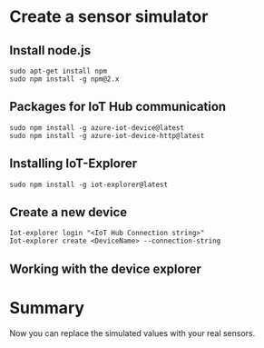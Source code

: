# Create a sensor simulator


## Install node.js

```
sudo apt-get install npm 
sudo npm install -g npm@2.x
```

## Packages for IoT Hub communication

```
sudo npm install -g azure-iot-device@latest
sudo npm install -g azure-iot-device-http@latest
```

## Installing IoT-Explorer

```
sudo npm install -g iot-explorer@latest
```

## Create a new device

```
Iot-explorer login "<IoT Hub Connection string>"
Iot-explorer create <DeviceName> --connection-string
```

## Working with the device explorer

# Summary

Now you can replace the simulated values with your real sensors. 